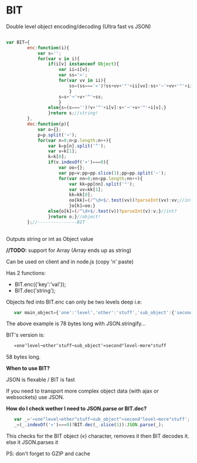 BIT
===

Double level object encoding/decoding (Ultra fast vs JSON)


```javascript

var BIT={
		enc:function(i){
			var s='';
			for(var v in i){
				if(i[v] instanceof Object){
					var ii=i[v];
					var ss='«';
					for(var vv in ii){
						ss=(ss==='«')?ss+vv+'°'+ii[vv]:ss+'~'+vv+'°'+ii[vv];
						}
					s=s+'¬'+v+'^'+ss;
					}
				else{s=(s==='')?v+'^'+i[v]:s+'¬'+v+'^'+i[v];}
				}return s;//string!
		},
		dec:function(p){
			var o={};
			p=p.split('¬');
			for(var n=0;n<p.length;n++){
				var k=p[n].split('^');
				var v=k[1];
				k=k[0];
				if(v.indexOf('«')===0){
					var oo={};
					var pp=v;pp=pp.slice(1);pp=pp.split('~');
					for(var nn=0;nn<pp.length;nn++){
						var kk=pp[nn].split('°');
						var vv=kk[1];
						kk=kk[0];
						oo[kk]=(/^\d+$/.test(vv))?parseInt(vv):vv;//int?
						}o[k]=oo;}
				else{o[k]=(/^\d+$/.test(v))?parseInt(v):v;}//int?
				}return o;}//object!
		};//---------------BIT
		

```

Outputs string or int as Object value


**//TODO:** support for Array (Array ends up as string)

Can be used on client and in node.js (copy 'n' paste)

Has 2 functions:

 - BIT.enc({'key':'val'});
 - BIT.dec('string');

Objects fed into BIT.enc can only be two levels deep i.e:

```javascript
   var main_object={'one':'level','other':'stuff','sub_object':{'second':'level','more':'stuff'}}
```

The above example is 78 bytes long with JSON.stringify...

BIT's version is:

```javascript
   «one^level¬other^stuff¬sub_object^«second°level~more°stuff
```

58 bytes long.


**When to use BIT?**

JSON is flexable / BIT is fast

If you need to transport more complex object data (with ajax or websockets) use JSON.


**How do I check wether I need to JSON.parse or BIT.dec?**

```javascript
   var _='«one^level¬other^stuff¬sub_object^«second°level~more°stuff';
   _=(_.indexOf('«')===0)?BIT.dec(_.slice(1)):JSON.parse(_);
```

This checks for the BIT object («) character, removes it then BIT decodes it. else it JSON.parses it

PS: don't forget to GZIP and cache
